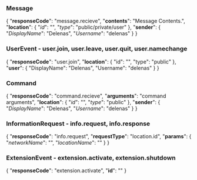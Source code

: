 ### Message
{
	"**responseCode**": "message.recieve",
	"**contents**": "Message Contents.",
    "**location**": {
        "*id*": "<guid>",
        "*type*": "public/private/user"
    },
	"**sender**": {
		"*DisplayName*": "Delenas", 
		"*Username*": "delenas" 
	}
}

### UserEvent - user.join, user.leave, user.quit, user.namechange
{
	"**responseCode**": "user.join",
	"**location**": {
        "id": "<guid>",
        "type": "public"
    },
	"**user**": {
		"DisplayName": "Delenas",
		"Username": "delenas"
	}
}

### Command
{
	"**responseCode**": "command.recieve",
	"**arguments**": "command arguments",
    "**location**": {
        "*id*": "<guid>",
        "*type*": "public"
    },
    "**sender**": {
        "*DisplayName*": "Delenas",
        "*Username*": "delenas"
    }
}

### InformationRequest - info.request, info.response
{
    "**responseCode**": "info.request",
    "**requestType**": "location.id",
    "**params**": {
        "*networkName*": "<string>",
        "*locationName*": "<string>"
    }
}

### ExtensionEvent - extension.activate, extension.shutdown
{
    "**responseCode**": "extension.activate",
    "**id**": "<guid>"
}
